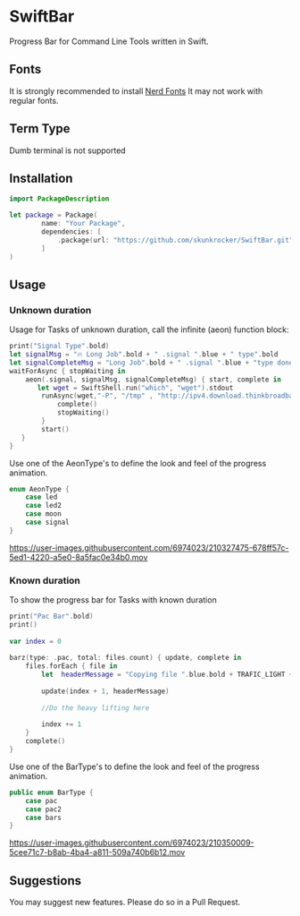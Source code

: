 # SwiftBar

Progress Bar for Command Line Tools written in Swift.

## Fonts
It is strongly recommended to install [Nerd Fonts](https://www.nerdfonts.com)
It may not work with regular fonts.
## Term Type
Dumb terminal is not supported

## Installation
```swift
import PackageDescription

let package = Package(
        name: "Your Package",
        dependencies: [
            .package(url: "https://github.com/skunkrocker/SwiftBar.git", from: "1.0.2")
        ]
)
```

## Usage
### Unknown duration

Usage for Tasks of unknown duration, call the infinite (aeon) function block: 

```swift
print("Signal Type".bold)
let signalMsg = "🔥 Long Job".bold + " .signal ".blue + " type".bold
let signalCompleteMsg = "Long Job".bold + " .signal ".blue + "type done".bold
waitForAsync { stopWaiting in
    aeon(.signal, signalMsg, signalCompleteMsg) { start, complete in
       let wget = SwiftShell.run("which", "wget").stdout
        runAsync(wget,"-P", "/tmp" , "http://ipv4.download.thinkbroadband.com/20MB.zip").onCompletion { command in
            complete()
            stopWaiting()
        }
        start()
   }
}
```

Use one of the AeonType's to define the look and feel of the progress animation.
```swift
enum AeonType {
    case led
    case led2
    case moon
    case signal
}
```



https://user-images.githubusercontent.com/6974023/210327475-678ff57c-5ed1-4220-a5e0-8a5fac0e34b0.mov

### Known duration

To show the progress bar for Tasks with known duration

```swift
print("Pac Bar".bold)
print()
        
var index = 0
        
barz(type: .pac, total: files.count) { update, complete in
    files.forEach { file in
        let  headerMessage = "Copying file ".blue.bold + TRAFIC_LIGHT + " " + file.green.bold
                
        update(index + 1, headerMessage)
                
        //Do the heavy lifting here
        
        index += 1
    }
    complete()
}
```

Use one of the BarType's to define the look and feel of the progress animation.

```swift
public enum BarType {
    case pac
    case pac2
    case bars
}
```

https://user-images.githubusercontent.com/6974023/210350009-5cee71c7-b8ab-4ba4-a811-509a740b6b12.mov


## Suggestions
You may suggest new features.
Please do so in a Pull Request.

